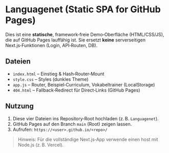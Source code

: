 # Languagenet (Static SPA for GitHub Pages)

Dies ist eine **statische**, framework‑freie Demo‑Oberfläche (HTML/CSS/JS), die auf GitHub Pages lauffähig ist.
Sie ersetzt **keine** serverseitigen Next.js‑Funktionen (Login, API‑Routen, DB).

## Dateien
- `index.html` – Einstieg & Hash‑Router‑Mount
- `style.css` – Styles (dunkles Theme)
- `app.js` – Router, Beispiel‑Curriculum, Vokabeltrainer (LocalStorage)
- `404.html` – Fallback‑Redirect für Direct‑Links (GitHub Pages)

## Nutzung
1. Diese vier Dateien ins Repository‑Root hochladen (z. B. `Languagenet`).
2. GitHub Pages auf den Branch `main` (Root) zeigen lassen.
3. Aufrufen: `https://<user>.github.io/<repo>/`

> Hinweis: Für die vollständige Next.js‑App verwende einen host mit Node.js (z. B. Vercel).
